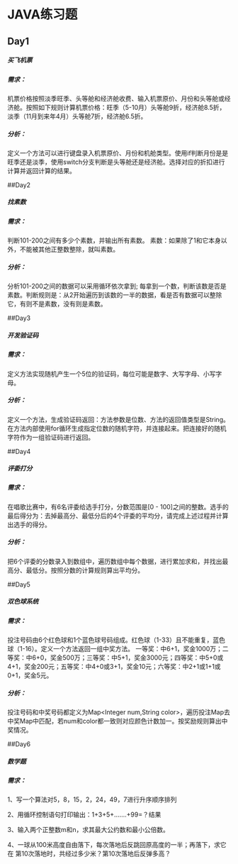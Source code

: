 # JAVA练习题

## Day1

##### 买飞机票

##### 需求：

机票价格按照淡季旺季、头等舱和经济舱收费、输入机票原价、月份和头等舱或经济舱。按照如下规则计算机票价格：旺季（5-10月）头等舱9折，经济舱8.5折，淡季（11月到来年4月）头等舱7折，经济舱6.5折。

##### 分析：

定义一个方法可以进行键盘录入机票原价、月份和机舱类型。使用if判断月份是是旺季还是淡季，使用switch分支判断是头等舱还是经济舱。选择对应的折扣进行计算并返回计算的结果。

##Day2

##### 找素数

##### 需求：

判断101-200之间有多少个素数，并输出所有素数。
素数：如果除了1和它本身以外，不能被其他正整数整除，就叫素数。

##### 分析：

分析101-200之间的数据可以采用循环依次拿到; 每拿到一个数，判断该数是否是素数。判断规则是：从2开始遍历到该数的一半的数据，看是否有数据可以整除它，有则不是素数，没有则是素数。

##Day3

##### 开发验证码

##### 需求：

定义方法实现随机产生一个5位的验证码，每位可能是数字、大写字母、小写字母。

##### 分析：

定义一个方法，生成验证码返回：方法参数是位数、方法的返回值类型是String。在方法内部使用for循环生成指定位数的随机字符，并连接起来。把连接好的随机字符作为一组验证码进行返回。

##Day4

##### 评委打分

##### 需求：

在唱歌比赛中，有6名评委给选手打分，分数范围是[0 - 100]之间的整数。选手的最后得分为：去掉最高分、最低分后的4个评委的平均分，请完成上述过程并计算出选手的得分。

##### 分析：

把6个评委的分数录入到数组中，遍历数组中每个数据，进行累加求和，并找出最高分、最低分。按照分数的计算规则算出平均分。

##Day5

##### 双色球系统

##### 需求：

投注号码由6个红色球和1个蓝色球号码组成。红色球（1-33）且不能重复，蓝色球（1-16）。定义一个方法返回一组中奖方法。
一等奖：中6+1，奖金1000万；二等奖：中6+0，奖金500万；三等奖：中5+1，奖金3000元；四等奖：中5+0或4+1，奖金200元；五等奖：中4+0或3+1，奖金10元；六等奖：中2+1或1+1或0+1，奖金5元。

##### 分析：

投注号码和中奖号码都定义为Map<Integer num,String color>，遍历投注Map去中奖Map中匹配，若num和color都一致则对应颜色计数加一。按奖励规则算出中奖情况。

##Day6

##### 数学题

##### 需求：

1、写一个算法对5，8，15，2，24，49，7进行升序顺序排列

2、用循环控制语句打印输出：1+3+5+…….+99=？结果

3、输入两个正整数m和n，求其最大公约数和最小公倍数。

4、一球从100米高度自由落下，每次落地后反跳回原高度的一半；再落下，求它在 第10次落地时，共经过多少米？第10次落地后反弹多高？

